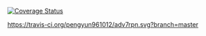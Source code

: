 [![Coverage Status](https://coveralls.io/repos/github/pengyun961012/adv7rpn/badge.svg?branch=master)](https://coveralls.io/github/pengyun961012/adv7rpn?branch=master)

https://travis-ci.org/pengyun961012/adv7rpn.svg?branch=master
